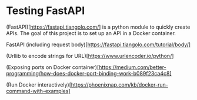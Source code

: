 # Testing FastAPI

(FastAPI)[https://fastapi.tiangolo.com/] is a python module to quickly create APIs. The goal of this project is to set up an API in a Docker container.

FastAPI (including request body)[https://fastapi.tiangolo.com/tutorial/body/]

(Urllib to encode strings for URL)[https://www.urlencoder.io/python/]

(Exposing ports on Docker container)[https://medium.com/better-programming/how-does-docker-port-binding-work-b089f23ca4c8]

(Run Docker interactively)[https://phoenixnap.com/kb/docker-run-command-with-examples]

